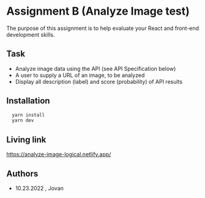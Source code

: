 
# Assignment B (Analyze Image test)

The purpose of this assignment is to help evaluate your React and front-end development skills.


## Task

- Analyze image data using the API (see API Specification below)
- A user to supply a URL of an image, to be analyzed
- Display all description (label) and score (probability) of API results


## Installation

```bash
  yarn install
  yarn dev
```

## Living link


  https://analyze-image-logical.netlify.app/

    
## Authors

- 10.23.2022 , Jovan

